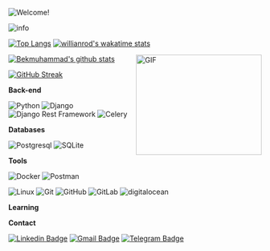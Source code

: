 ![Welcome!](COIp95v7.gif)


<img src="https://github-profile-summary-cards.vercel.app/api/cards/profile-details?username=Bekmuhammad-Mamadiyev&theme=github_dark" alt="info">

[![Top Langs](https://github-readme-stats.vercel.app/api/top-langs/?username=Bekmuhammad-Mamadiyev&theme=github_dark&show_icons=true)](https://github.com/Bekmuhammad-Mamadiyev/) [![willianrod's wakatime stats](https://github-readme-stats.vercel.app/api/wakatime?username=Bekmuhammad-Mamadiyev&theme=github_dark&layout=compact)](https://wakatime.com/@Bekmuhammad-Mamadiyev)


<img align="right" alt="GIF" src="https://user-images.githubusercontent.com/5355808/139111924-210cc6fa-9fb1-4dac-929d-6324a5836a92.gif" width="250" height="200" />

[![Bekmuhammad's github stats](https://github-readme-stats.vercel.app/api?username=Bekmuhammad-Mamadiyev&theme=github_dark&show_icons=true)](https://github.com/Bekmuhammad-Mamadiyev/)
<!-- Readme Docs: https://github.com/anuraghazra/github-readme-stats -->

[![GitHub Streak](https://github-readme-streak-stats.herokuapp.com?user=Bekmuhammad-Mamadiyev&theme=tokyonight_duo&hide_border=true)](https://github.com/Bekmuhammad-Mamadiyev/)
<!-- https://github.com/denvercoder1/github-readme-streak-stats -->



**Back-end**

![Python](https://img.shields.io/badge/-Python-black?style=flat-square&logo=Python)
![Django](https://img.shields.io/badge/-Django-0aad48?style=flat-square&logo=Django)
![Django Rest Framework](https://img.shields.io/badge/DRF-red?style=flat-square&logo=Django)
![Celery](https://img.shields.io/badge/-Celery-%2300C7B7?style=flat-square&logo=Celery)

**Databases**

![Postgresql](https://img.shields.io/badge/-Postgresql-%232c3e50?style=flat-square&logo=Postgresql)
![SQLite](https://img.shields.io/badge/-Sqlite-%232c3e50?style=flat-square&logo=Sqlite)

**Tools**

![Docker](https://img.shields.io/badge/-Docker-46a2f1?style=flat-square&logo=docker&logoColor=white)
![Postman](https://img.shields.io/badge/Postman-FCA121?style=flat-square&logo=postman)

![Linux](https://img.shields.io/badge/Linux-black?style=flat-square&logo=linux)
![Git](https://img.shields.io/badge/-Git-black?style=flat-square&logo=git)
![GitHub](https://img.shields.io/badge/-GitHub-181717?style=flat-square&logo=github)
![GitLab](https://img.shields.io/badge/-GitLab-FCA121?style=flat-square&logo=gitlab)
<img src="https://img.shields.io/badge/Digital_Ocean-0080FF?style=for-the-badge&logo=DigitalOcean&logoColor=white" alt="digitalocean" />

**Learning**

**Contact**

[![Linkedin Badge](https://img.shields.io/badge/-Linkedin-blue?style=flat-square&logo=Linkedin&logoColor=white&link=https://www.linkedin.com/in/bekmuhammad-mamadiyev/)](https://www.linkedin.com/in/bekmuhammad-mamadiyev/)
[![Gmail Badge](https://img.shields.io/badge/-Gmail-c14438?style=flat-square&logo=Gmail&logoColor=white&link=mailto:bekmuhammadmamadiyev90@gmail.com)](mailto:bekmuhammadmamadiyev90@gmail.com)
[![Telegram Badge](https://img.shields.io/badge/-Telegram-blue?style=flat-square&logo=Telegram&logoColor=white&link=https://t.me/Bekmuhammad_Mamadiyev)](https://t.me/Bekmuhammad_Mamadiyev)
